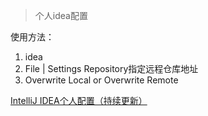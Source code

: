 > 个人idea配置

使用方法： 
1. idea 
2. File | Settings Repository指定远程仓库地址
3. Overwrite Local or Overwrite Remote

[IntelliJ IDEA个人配置（持续更新）](https://www.jianshu.com/p/d9d7a14927ea)